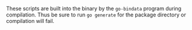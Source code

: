 These scripts are built into the binary by the `go-bindata` program during
compilation.  Thus be sure to run `go generate` for the package directory or
compilation will fail.

